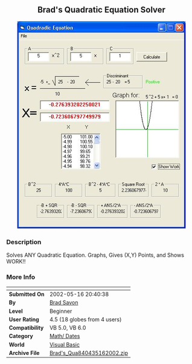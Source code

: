 ﻿<div align="center">

## Brad's Quadratic Equation Solver

<img src="PIC2002515224582544.JPG">
</div>

### Description

Solves ANY Quadratic Equation. Graphs, Gives (X,Y) Points, and Shows WORK!!
 
### More Info
 


<span>             |<span>
---                |---
**Submitted On**   |2002-05-16 20:40:38
**By**             |[Brad Savon](https://github.com/Planet-Source-Code/PSCIndex/blob/master/ByAuthor/brad-savon.md)
**Level**          |Beginner
**User Rating**    |4.5 (18 globes from 4 users)
**Compatibility**  |VB 5\.0, VB 6\.0
**Category**       |[Math/ Dates](https://github.com/Planet-Source-Code/PSCIndex/blob/master/ByCategory/math-dates__1-37.md)
**World**          |[Visual Basic](https://github.com/Planet-Source-Code/PSCIndex/blob/master/ByWorld/visual-basic.md)
**Archive File**   |[Brad's\_Qua840435162002\.zip](https://github.com/Planet-Source-Code/brad-savon-brad-s-quadratic-equation-solver__1-34835/archive/master.zip)








